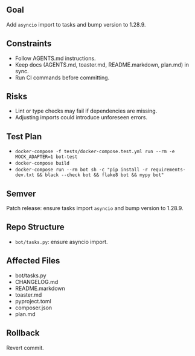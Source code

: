 ## Goal
Add `asyncio` import to tasks and bump version to 1.28.9.

## Constraints
- Follow AGENTS.md instructions.
- Keep docs (AGENTS.md, toaster.md, README.markdown, plan.md) in sync.
- Run CI commands before committing.

## Risks
- Lint or type checks may fail if dependencies are missing.
- Adjusting imports could introduce unforeseen errors.

## Test Plan
- `docker-compose -f tests/docker-compose.test.yml run --rm -e MOCK_ADAPTER=1 bot-test`
- `docker-compose build`
- `docker-compose run --rm bot sh -c "pip install -r requirements-dev.txt && black --check bot && flake8 bot && mypy bot"`

## Semver
Patch release: ensure tasks import `asyncio` and bump version to 1.28.9.

## Repo Structure
- `bot/tasks.py`: ensure asyncio import.

## Affected Files
- bot/tasks.py
- CHANGELOG.md
- README.markdown
- toaster.md
- pyproject.toml
- composer.json
- plan.md

## Rollback
Revert commit.
